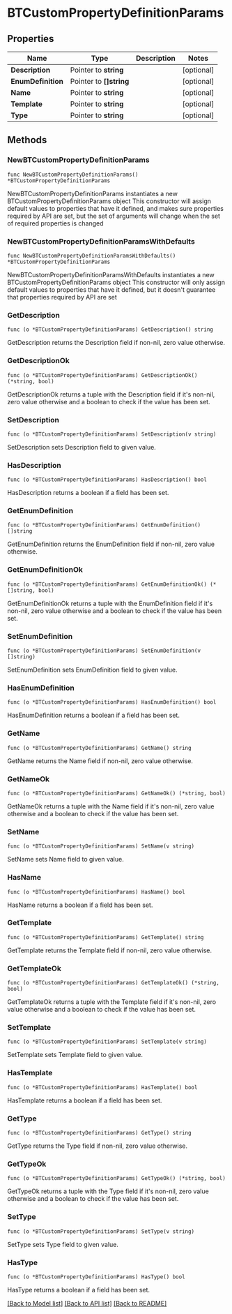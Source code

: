 # BTCustomPropertyDefinitionParams

## Properties

Name | Type | Description | Notes
------------ | ------------- | ------------- | -------------
**Description** | Pointer to **string** |  | [optional] 
**EnumDefinition** | Pointer to **[]string** |  | [optional] 
**Name** | Pointer to **string** |  | [optional] 
**Template** | Pointer to **string** |  | [optional] 
**Type** | Pointer to **string** |  | [optional] 

## Methods

### NewBTCustomPropertyDefinitionParams

`func NewBTCustomPropertyDefinitionParams() *BTCustomPropertyDefinitionParams`

NewBTCustomPropertyDefinitionParams instantiates a new BTCustomPropertyDefinitionParams object
This constructor will assign default values to properties that have it defined,
and makes sure properties required by API are set, but the set of arguments
will change when the set of required properties is changed

### NewBTCustomPropertyDefinitionParamsWithDefaults

`func NewBTCustomPropertyDefinitionParamsWithDefaults() *BTCustomPropertyDefinitionParams`

NewBTCustomPropertyDefinitionParamsWithDefaults instantiates a new BTCustomPropertyDefinitionParams object
This constructor will only assign default values to properties that have it defined,
but it doesn't guarantee that properties required by API are set

### GetDescription

`func (o *BTCustomPropertyDefinitionParams) GetDescription() string`

GetDescription returns the Description field if non-nil, zero value otherwise.

### GetDescriptionOk

`func (o *BTCustomPropertyDefinitionParams) GetDescriptionOk() (*string, bool)`

GetDescriptionOk returns a tuple with the Description field if it's non-nil, zero value otherwise
and a boolean to check if the value has been set.

### SetDescription

`func (o *BTCustomPropertyDefinitionParams) SetDescription(v string)`

SetDescription sets Description field to given value.

### HasDescription

`func (o *BTCustomPropertyDefinitionParams) HasDescription() bool`

HasDescription returns a boolean if a field has been set.

### GetEnumDefinition

`func (o *BTCustomPropertyDefinitionParams) GetEnumDefinition() []string`

GetEnumDefinition returns the EnumDefinition field if non-nil, zero value otherwise.

### GetEnumDefinitionOk

`func (o *BTCustomPropertyDefinitionParams) GetEnumDefinitionOk() (*[]string, bool)`

GetEnumDefinitionOk returns a tuple with the EnumDefinition field if it's non-nil, zero value otherwise
and a boolean to check if the value has been set.

### SetEnumDefinition

`func (o *BTCustomPropertyDefinitionParams) SetEnumDefinition(v []string)`

SetEnumDefinition sets EnumDefinition field to given value.

### HasEnumDefinition

`func (o *BTCustomPropertyDefinitionParams) HasEnumDefinition() bool`

HasEnumDefinition returns a boolean if a field has been set.

### GetName

`func (o *BTCustomPropertyDefinitionParams) GetName() string`

GetName returns the Name field if non-nil, zero value otherwise.

### GetNameOk

`func (o *BTCustomPropertyDefinitionParams) GetNameOk() (*string, bool)`

GetNameOk returns a tuple with the Name field if it's non-nil, zero value otherwise
and a boolean to check if the value has been set.

### SetName

`func (o *BTCustomPropertyDefinitionParams) SetName(v string)`

SetName sets Name field to given value.

### HasName

`func (o *BTCustomPropertyDefinitionParams) HasName() bool`

HasName returns a boolean if a field has been set.

### GetTemplate

`func (o *BTCustomPropertyDefinitionParams) GetTemplate() string`

GetTemplate returns the Template field if non-nil, zero value otherwise.

### GetTemplateOk

`func (o *BTCustomPropertyDefinitionParams) GetTemplateOk() (*string, bool)`

GetTemplateOk returns a tuple with the Template field if it's non-nil, zero value otherwise
and a boolean to check if the value has been set.

### SetTemplate

`func (o *BTCustomPropertyDefinitionParams) SetTemplate(v string)`

SetTemplate sets Template field to given value.

### HasTemplate

`func (o *BTCustomPropertyDefinitionParams) HasTemplate() bool`

HasTemplate returns a boolean if a field has been set.

### GetType

`func (o *BTCustomPropertyDefinitionParams) GetType() string`

GetType returns the Type field if non-nil, zero value otherwise.

### GetTypeOk

`func (o *BTCustomPropertyDefinitionParams) GetTypeOk() (*string, bool)`

GetTypeOk returns a tuple with the Type field if it's non-nil, zero value otherwise
and a boolean to check if the value has been set.

### SetType

`func (o *BTCustomPropertyDefinitionParams) SetType(v string)`

SetType sets Type field to given value.

### HasType

`func (o *BTCustomPropertyDefinitionParams) HasType() bool`

HasType returns a boolean if a field has been set.


[[Back to Model list]](../README.md#documentation-for-models) [[Back to API list]](../README.md#documentation-for-api-endpoints) [[Back to README]](../README.md)


